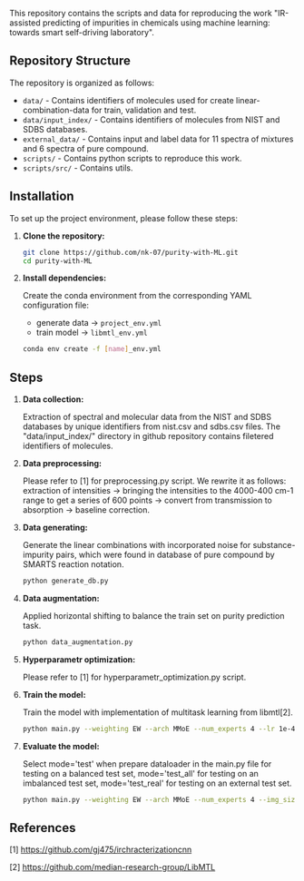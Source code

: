 This repository contains the scripts and data for reproducing the work "IR-assisted predicting of impurities in chemicals using machine learning: towards smart self-driving laboratory". 

## Repository Structure

The repository is organized as follows:

- `data/` - Contains identifiers of molecules used for create linear-combination-data for train, validation and test.
- `data/input_index/` - Contains identifiers of molecules from NIST and SDBS databases.
- `external_data/` - Contains input and label data for 11 spectra of mixtures and 6 spectra of pure compound.
- `scripts/` - Contains python scripts to reproduce this work.
- `scripts/src/` - Contains utils.

## Installation

To set up the project environment, please follow these steps:

1. **Clone the repository:**

   ```bash
   git clone https://github.com/nk-07/purity-with-ML.git
   cd purity-with-ML
   ```

2. **Install dependencies:**

   Create the conda environment from the corresponding YAML configuration file:

   - generate data -> `project_env.yml`
   - train model -> `libmtl_env.yml`

   ```bash
   conda env create -f [name]_env.yml
   ```

## Steps

1. **Data collection:**

   Extraction of spectral and molecular data from the NIST and SDBS databases by unique identifiers from nist.csv and sdbs.csv files. The "data/input_index/" directory in github repository contains filetered identifiers of molecules.

2. **Data preprocessing:**

   Please refer to [1] for preprocessing.py script. We rewrite it as follows: extraction of intensities -> bringing the intensities to the 4000-400 cm-1 range to get a series of 600 points -> convert from transmission to absorption -> baseline correction.


3. **Data generating:**

   Generate the linear combinations with incorporated noise for substance-impurity pairs, which were found in database of pure compound by SMARTS reaction notation.

   ```bash
   python generate_db.py
   ```

4. **Data augmentation:**

   Applied horizontal shifting to balance the train set on purity prediction task.

   ```bash
   python data_augmentation.py
   ```

5. **Hyperparametr optimization:**

   Please refer to [1] for hyperparametr_optimization.py script.


6. **Train the model:**

   Train the model with implementation of multitask learning from libmtl[2]. 

   ```bash
   python main.py --weighting EW --arch MMoE --num_experts 4 --lr 1e-4 --img_size 600  --save_path ./model/
   ```

7. **Evaluate the model:**

   Select mode='test' when prepare dataloader in the main.py file for testing on a balanced test set, mode='test_all' for testing on an imbalanced test set, mode='test_real' for testing on an external test set.

   ```bash
   python main.py --weighting EW --arch MMoE --num_experts 4 --img_size 600  --load_path ./model/ --mode test
   ```

## References

[1] https://github.com/gj475/irchracterizationcnn

[2] https://github.com/median-research-group/LibMTL

